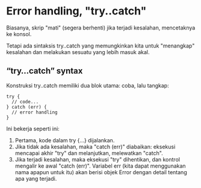 # Error handling, "try..catch"

Biasanya, skrip "mati" (segera berhenti) jika terjadi kesalahan, mencetaknya ke konsol.

Tetapi ada sintaksis try..catch yang memungkinkan kita untuk "menangkap" kesalahan dan melakukan sesuatu yang lebih masuk akal.

## “try…catch” syntax

Konstruksi try..catch memiliki dua blok utama: coba, lalu tangkap:

```
try {
  // code...
} catch (err) {
  // error handling
}
```

Ini bekerja seperti ini:

1. Pertama, kode dalam try {...} dijalankan.
2. Jika tidak ada kesalahan, maka "catch (err)" diabaikan: eksekusi mencapai akhir "try" dan melanjutkan, melewatkan "catch".
3. Jika terjadi kesalahan, maka eksekusi "try" dihentikan, dan kontrol mengalir ke awal "catch (err)". Variabel err (kita dapat menggunakan nama apapun untuk itu) akan berisi objek Error dengan detail tentang apa yang terjadi.
